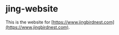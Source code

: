 # jing-website

This is the website for [https://www.jingbirdnest.com](https://www.jingbirdnest.com).
